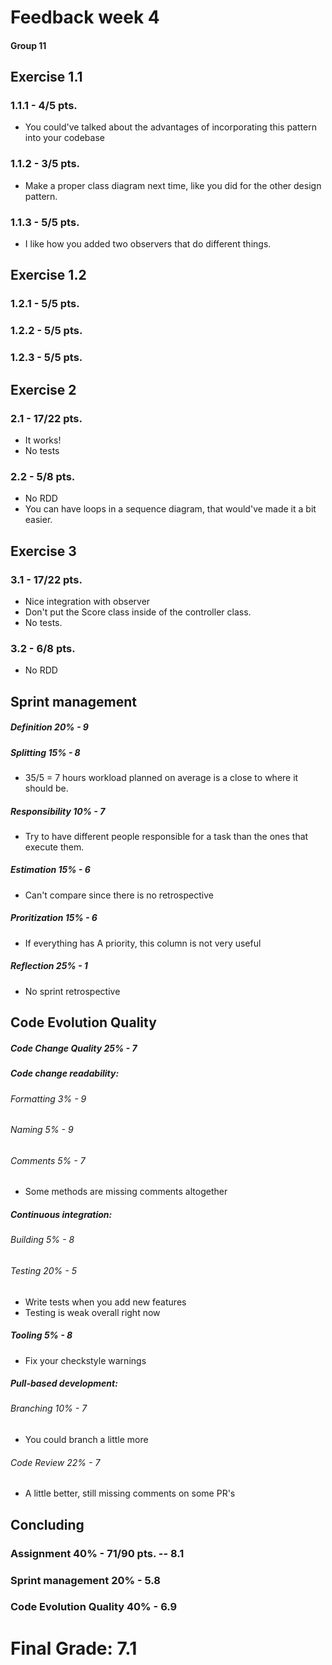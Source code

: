 # Feedback week 4 
#### Group 11

## Exercise 1.1

### 1.1.1 - 4/5 pts.
- You could've talked about the advantages of incorporating this pattern into your codebase

### 1.1.2 - 3/5 pts.
- Make a proper class diagram next time, like you did for the other design pattern.

### 1.1.3 - 5/5 pts.
- I like how you added two observers that do different things.

## Exercise 1.2

### 1.2.1 - 5/5 pts.

### 1.2.2 - 5/5 pts.

### 1.2.3 - 5/5 pts.

## Exercise 2

### 2.1 - 17/22 pts.
- It works!
- No tests

### 2.2 - 5/8 pts.
- No RDD
- You can have loops in a sequence diagram, that would've made it a bit easier.

## Exercise 3

### 3.1 - 17/22 pts.
- Nice integration with observer
- Don't put the Score class inside of the controller class. 
- No tests.

### 3.2 - 6/8 pts.
- No RDD

## Sprint management 

##### Definition 20% - 9

##### Splitting 15% - 8
- 35/5 = 7 hours workload planned on average is a close to where it should be.

##### Responsibility 10% - 7
- Try to have different people responsible for a task than the ones that execute them.

##### Estimation 15% - 6
- Can't compare since there is no retrospective

##### Proritization 15% - 6
- If everything has A priority, this column is not very useful

##### Reflection 25% - 1
- No sprint retrospective

## Code Evolution Quality 

##### Code Change Quality 25% - 7

##### Code change readability:  

###### Formatting 3% - 9

###### Naming 5% - 9

###### Comments 5% - 7
- Some methods are missing comments altogether

##### Continuous integration: 

###### Building 5% - 8

###### Testing 20% - 5
- Write tests when you add new features
- Testing is weak overall right now

##### Tooling 5%  - 8
- Fix your checkstyle warnings

##### Pull-based development:

###### Branching 10% - 7
- You could branch a little more

###### Code Review 22% - 7
- A little better, still missing comments on some PR's

## Concluding

### Assignment 40% - 71/90 pts. -- 8.1

### Sprint management 20% - 5.8

### Code Evolution Quality 40% - 6.9


# Final Grade: 7.1
